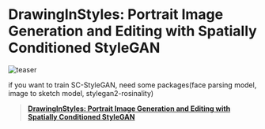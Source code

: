 # DrawingInStyles: Portrait Image Generation and Editing with Spatially Conditioned StyleGAN
![teaser](docs/assets/teaser.png)


if you want to train SC-StyleGAN, need some packages(face parsing model, image to sketch model, stylegan2-rosinality)
> [**DrawingInStyles: Portrait Image Generation and Editing with Spatially Conditioned StyleGAN**](https://zpdesu.github.io/Barbershop/)<br/>